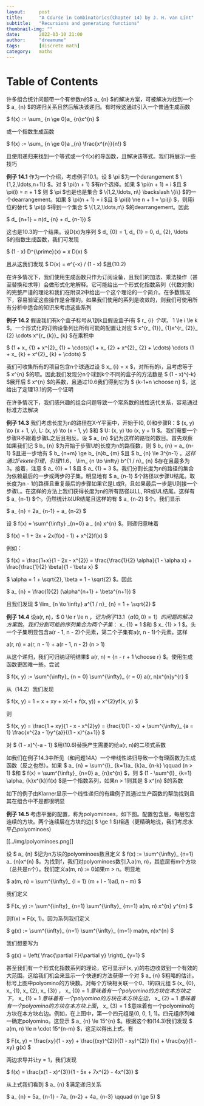 ```yaml
---
layout:     post
title:      "A Course in Combinatorics(Chapter 14) by J. H. van Lint"
subtitle:   "Recursions and generating functions"
thumbnail-img: ""
date:       2022-03-10 21:00
author:     "dreamume"
tags: 		[discrete math]
category:   maths
---
```

<head>
    <script src="https://cdn.mathjax.org/mathjax/latest/MathJax.js?config=TeX-AMS-MML_HTMLorMML" type="text/javascript"></script>
    <script type="text/x-mathjax-config">
        MathJax.Hub.Config({
            tex2jax: {
            skipTags: ['script', 'noscript', 'style', 'textarea', 'pre'],
            inlineMath: [['$','$']]
            }
        });
    </script>
</head>

# Table of Contents



许多组合统计问题带一个有参数n的$ a_ {n} $的解决方案，可被解决为找到一个 $ a_ {n} $的递归关系且然后解决该递归。有时候这通过引入一个普通生成函数

$ f(x) := \\sum_ {n \\ge 0}a_ {n}x^{n} $

或一个指数生成函数

$ f(x) := \\sum_ {n \\ge 0}a _{n} \\frac{x^{n}}{n!} $

且使用递归来找到一个等式或一个f(x)的导函数，且解决该等式。我们将展示一些技巧

**例子 14.1** 作为一个介绍，考虑例子10.1。设 $ \\pi $为一个derangement $ \\{1,2,\\ldots,n+1\\} $。对 $ \\pi(n + 1) $有n个选择。如果 $ \\pi(n + 1) = i $且 $ \\pi(i) = n + 1 $ 则 $ \\pi $也是也是集合 $ \\{1,2,\\ldots, n\\} \\backslash \\{i\\} $的一个dearrangement。如果 $ \\pi(n + 1) = i $且 $ \\pi(i) \\ne n + 1 = \\pi(j) $，则用i位的替代 $ \\pi(j) $得到一个集合 $ \\{1,2,\\ldots,n\\} $的dearrangement。因此

$ d_ {n+1} = n(d_ {n} + d_ {n-1}) $

这也是10.3的一个结果。设D(x)为序列 $ d_ {0} = 1, d_ {1} = 0, d_ {2}, \\ldots $的指数生成函数，我们可发现

$ (1 - x) D^{\\prime}(x) = x D(x) $

且从这我们发现 $ D(x) = e^{-x} / (1 - x) $且(10.2)

在许多情况下，我们使用生成函数只作为订阅设备，且我们的加法、乘法操作（甚至替换和求导）会做形式化地解释。它可能给出一个形式化指数系列（代数对象）的完整严谨的理论和我们在附录2中给出一个这个理论的一个简介。在多数情况下，容易验证这些操作是合理的。如果我们使用的系列是收敛的，则我们可使用所有分析中适合的知识来考虑这些系列

**例子 14.2** 假设我们有k个盒子标号从1到k且假设盒子i有 $ r_ {i} $个球，$ 1 \\le i \\le k $。一个形式化的订购设备列出所有可能的配置让对应 $ x^{r_ {1}}_ {1}x^{r_ {2}}_ {2} \\cdots x^{r_ {k}}_ {k} $在乘积中

$ (1 + x_ {1} + x^{2}_ {1} + \\cdots)(1 + x_ {2} + x^{2}_ {2} + \\cdots) \\cdots (1 + x_ {k} + x^{2}_ {k} + \\cdots) $

我们可收集所有的项目包含n个球通过设 $ x_ {i} = x $，对所有的i，且考虑等于 $ x^{n} $的项。因此我们发现分n个球到k个不同的盒子的方法数是 $ (1 - x)^{-k} $展开后 $ x^{n} $的系数，且通过10.6我们得到它为 $ {k-1+n \\choose n} $，这给出了定理13.1的另一个证明

在许多情况下，我们感兴趣的组合问题导致一个常系数的线性迭代关系，容易通过标准方法解决

**例子 14.3** 我们考虑长度为n的路径在X-Y平面中，开始于(0, 0)和步骤R：$ (x, y) \\to (x + 1, y), L: (x, y) \\to (x - 1, y) $和 $ U: (x, y) \\to (x, y + 1) $。我们需要一个步骤R不跟着步骤L之后且相反。设 $ a_ {n} $记为这样的路径的数目。首先观察如果我们记 $ b_ {n} $为开始于步骤U的长度为n的路径数，则 $ b_ {n} = a_ {n-1} $且进一步地有 $ b_ {n+m} \\ge b_ {n}b_ {m} $且 $ b_ {n} \\le 3^{n-1} $。这样通过Fekete引理，引理11.6，$ \\lim_ {n \\to \\infty} b^{1 / n}_ {n} $存在且最多为3。接着，注意 $ a_ {0} = 1 $且 $ a_ {1} = 3 $。我们分割长度为n的路径的集合为依赖最后的一步或两步的子集。明显地有 $ a_ {n-1} $个路径以步骤U结尾。取长度为n - 1的路径且重复最后的步骤如果它是L或R，且如果最后一步是U则接一个步骤L。在这样的方法上我们获得长度为n的所有路径以LL, RR或UL结尾。这样有 $ a_ {n-1} $个。仍然统计以UR结尾且这样的有 $ a_ {n-2} $个。我们显示

$ a_ {n} = 2a_ {n-1} + a_ {n-2} $

设 $ f(x) = \\sum^{\\infty} _{n=0} a _ {n} x^{n} $。则递归意味着

$ f(x) = 1 + 3x + 2x(f(x) - 1) + x^{2}f(x) $

例如：

$ f(x) = \\frac{1+x}{1 - 2x - x^{2}} = \\frac{\\frac{1}{2} \\alpha}{1 - \\alpha x} + \\frac{\\frac{1}{2} \\beta}{1 - \\beta x} $

$ \\alpha = 1 + \\sqrt{2}, \\beta = 1 - \\sqrt{2} $。因此

$ a_ {n} = \\frac{1}{2} (\\alpha^{n+1} + \\beta^{n+1}) $

且我们发现 $ \\lim_ {n \\to \\infty} a^{1 / n}_ {n} = 1 + \\sqrt{2} $

**例子 14.4** 设a(r, n)，$ 0 \\le r \\le n $，记为例子13.1（a(0, 0) = 1）的问题的解决方案数。我们分割可能的序列集合为两个子集：$ x_ {1} = 1 $和 $ x_ {1} > 1 $。头一个子集明显包含a(r - 1, n - 2)个元素，第二个子集有a(r, n - 1)个元素。这样

a(r, n) = a(r, n - 1) + a(r - 1, n - 2)    (n > 1)

从这个递归，我们可归纳证明结果$ a(r, n) = {n - r + 1 \\choose r} $。使用生成函数更困难一些。尝试

$ f(x, y) := \\sum^{\\infty}_ {n = 0} \\sum^{\\infty}_ {r = 0} a(r, n)x^{n}y^{r} $

从（14.2）我们发现

$ f(x, y) = 1 + x + xy + x(-1 + f(x, y)) + x^{2}yf(x, y) $

则

$ f(x, y) = \\frac{1 + xy}{1 - x - x^{2}y} = \\frac{1}{1 - x} + \\sum^{\\infty}_ {a = 1} \\frac{x^{2a - 1}y^{a}}{(1 - x)^{a+1}} $

对 $ (1 - x)^{-a - 1} $用(10.6)替换产生需要的给a(r, n)的二项式系数

如我们在例子14.3中所见（和问题14A）一个带线性递归导致一个有理函数为生成函数（反之也然）。如果 $ a_ {n} = \\sum^{l}_ {k=1}a_ {k}a_ {n-k} \\qquad (n > 1) $和 $ f(x) = \\sum^{\\infty}_ {n=0} a_ {n}x^{n} $，则 $ (1 - \\sum^{l}_ {k=1} \\alpha_ {k}x^{k})f(x) $是一个指数系列，如果n > 1则其是 $ x^{n} $的系数

如下的例子由Klarner显示一个线性递归的有趣例子其通过生产函数的帮助找到且其在组合中不是都很明显

**例子 14.5** 考虑平面的配置，称为polyominoes，如下图。配置包含层，每层包含连续的方块。两个连续层在方块的边( $ \\ge 1 $)相遇（更精确地说，我们考虑水平凸polyominoes）

[[../img/polyominoes.png]]

设 $ a_ {n} $记为n方块的polyominoes数且定义 $ f(x) := \\sum^{\\infty}_ {n=1} a_ {n}x^{n} $。为找到f，我们对polyominoes数引入a(m, n)，其底层有m个方块（总共是n个）。我们定义a(m, n) := 0如果m > n。明显地

$ a(m, n) = \\sum^{\\infty}_ {l = 1} (m + l - 1)a(l, n - m) $

我们定义

$ F(x, y) := \\sum^{\\infty}_ {n=1} \\sum^{\\infty}_ {m=1} a(m, n) x^{n} y^{m} $

则f(x) = F(x, 1)。因为系列我们定义

$ g(x) := \\sum^{\\infty}_ {n=1} \\sum^{\\infty}_ {m=1} ma(m, n)x^{n} $

我们想要写为

$ g(x) = \\left( \\frac{\\partial F}{\\partial y} \\right)_ {y=1} $

甚至我们有一个形式化指数系列的理论，它可显示F(x, y)的右边收敛到一个有效的大范围。这给我们机会来显示一个快速的方法获得一个对 $ a_ {n} $粗略的估计。标号上图中polyomino的方块数。对每个方块相关联一个0、1的四元组 $ (x_ {0}, x_ {1}, x_ {2}, x_ {3}) $，$ x_ {0} = 1 $意味着有一个polyomino的方块在本方块之下，$ x_ {1} = 1 $意味着有一个polyomino的方块在本方块左边，$ x_ {2} = 1 $意味着有一个polyomino的方块在本方块上面，$ x_ {3} = 1 $意味着有一个polyomino的方块在本方块右边。例如，在上图中，第一个四元组是(0, 0, 1, 1)。四元组序列唯一确定polyomino。这显示 $ a_ {n} \\le 15^{n} $。根据这个和(14.3)我们发现 $ a(m, n) \\le n \\cdot 15^{n-m} $，这足以得出上式。有

$ F(x, y) = \\frac{xy}{1 - xy} + \\frac{(xy)^{2}}{(1 - xy)^{2}} f(x) + \\frac{xy}{1 - xy} g(x) $

两边求导并让y = 1，我们发现

$ f(x) = \\frac{x(1 - x)^{3}}{1 - 5x + 7x^{2} - 4x^{3}} $

从上式我们看到 $ a_ {n} $满足递归关系

$ a_ {n} = 5a_ {n-1} - 7a_ {n-2} + 4a_ {n-3} \\qquad (n \\ge 5) $
